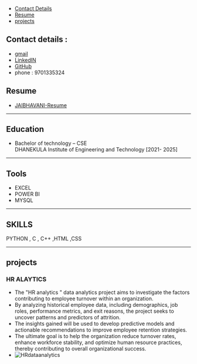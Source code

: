 - [Contact Details](#contact-details)
- [Resume](#resume)
- [projects](#projects)

## Contact details :
- [gmail](jaibhavani1706@gmail.com)
- [LinkedIN](https://www.linkedin.com/in/jai-bhavani-565433318?utm_source=share&utm_campaign=share_via&utm_content=profile&utm_medium=android_app)
- [GitHub](https://github.com/MJaiBhavani)
- phone : 9701335324

## Resume 
 - [JAIBHAVANI-Resume](https://github.com/user-attachments/files/16624188/resume.docx)

---
## Education 
- Bachelor of technology – CSE 	   
     DHANEKULA Institute of Engineering and Technology     [2021- 2025]

---
## Tools
- EXCEL
- POWER BI
- MYSQL

---
## SKILLS 
PYTHON , C , C++ ,HTML ,CSS    

---
## projects 
### HR ALAYTICS 
 - The "HR analytics " data analytics project aims to investigate the factors contributing to employee turnover within an organization.
 -  By analyzing historical employee data, including demographics, job roles, performance metrics, and exit reasons, the project seeks to uncover patterns and predictors of attrition.
 -  The insights gained will be used to develop predictive models and actionable recommendations to improve employee retention strategies.
 -   The ultimate goal is to help the organization reduce turnover rates, enhance workforce stability, and optimize human resource practices, thereby contributing to overall organizational success.
 -   ![HRdataanalytics](https://github.com/user-attachments/assets/e68b08fa-1219-45b4-8a5c-4f74b16796d5)




  


